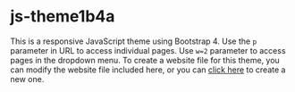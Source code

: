 # js-theme1b4a
This is a responsive JavaScript theme using Bootstrap 4.  Use the `p` parameter in URL to access individual pages.  Use `w=2` parameter to access pages in the dropdown menu.  To create a website file for this theme, you can modify the website file included here, or you can [click here](http://emrickj.github.io/gwc) to create a new one.
